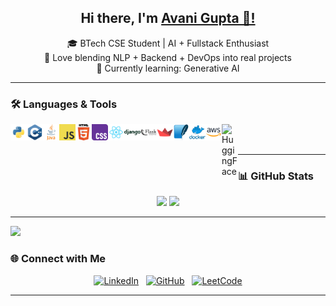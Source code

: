 <h2 align="center">
  Hi there, I'm <a href="https://github.com/avanigupta06">Avani Gupta 👋!</a>
</h2>

<p align="center">
  🎓 BTech CSE Student | AI + Fullstack Enthusiast <br/>
  💬 Love blending NLP + Backend + DevOps into real projects <br/>
  🔭 Currently learning: Generative AI
</p>

---

### 🛠️ Languages & Tools

<img align="left" alt="Python" width="26px" src="https://raw.githubusercontent.com/github/explore/main/topics/python/python.png" />
<img align="left" alt="C++" width="26px" src="https://raw.githubusercontent.com/github/explore/main/topics/cpp/cpp.png" />
<img align="left" alt="Java" width="26px" src="https://raw.githubusercontent.com/github/explore/main/topics/java/java.png" />
<img align="left" alt="JavaScript" width="26px" src="https://raw.githubusercontent.com/github/explore/main/topics/javascript/javascript.png" />
<img align="left" alt="HTML5" width="26px" src="https://raw.githubusercontent.com/github/explore/main/topics/html/html.png" />
<img align="left" alt="CSS3" width="26px" src="https://raw.githubusercontent.com/github/explore/main/topics/css/css.png" />
<img align="left" alt="React" width="26px" src="https://raw.githubusercontent.com/github/explore/main/topics/react/react.png" />
<img align="left" alt="Django" width="26px" src="https://raw.githubusercontent.com/github/explore/main/topics/django/django.png" />
<img align="left" alt="Flask" width="26px" src="https://raw.githubusercontent.com/github/explore/main/topics/flask/flask.png" />
<img align="left" alt="Streamlit" width="26px" src="https://raw.githubusercontent.com/github/explore/main/topics/streamlit/streamlit.png" />
<img align="left" alt="SQLite" width="26px" src="https://raw.githubusercontent.com/github/explore/main/topics/sqlite/sqlite.png" />
<img align="left" alt="Docker" width="26px" src="https://raw.githubusercontent.com/github/explore/main/topics/docker/docker.png" />
<img align="left" alt="AWS" width="26px" src="https://raw.githubusercontent.com/github/explore/main/topics/aws/aws.png" />
<img align="left" alt="HuggingFace" width="26px" src="https://huggingface.co/front/assets/huggingface_logo.svg" />
<br/><br/>

---

### 📊 GitHub Stats

<p align="center">
  <img src="https://github-readme-stats.vercel.app/api?username=avanigupta06&show_icons=true&theme=radical" width="48%" />
  <img src="https://github-readme-stats.vercel.app/api/top-langs/?username=avanigupta06&layout=compact&theme=radical" width="48%" />
</p>

---
![](https://komarev.com/ghpvc/?username=avanigupta06&color=orange)

### 🌐 Connect with Me

<p align="center">
  <a href="https://www.linkedin.com/in/avani-gupta06/"><img alt="LinkedIn" width="26px" src="https://cdn.jsdelivr.net/npm/simple-icons@v3/icons/linkedin.svg" /></a>
  &nbsp;
  <a href="https://github.com/avanigupta06"><img alt="GitHub" width="26px" src="https://cdn.jsdelivr.net/npm/simple-icons@v3/icons/github.svg" /></a>
  &nbsp;
  <a href="https://leetcode.com/u/avani_gupta06/"><img alt="LeetCode" width="26px" src="https://cdn.jsdelivr.net/npm/simple-icons@v3/icons/leetcode.svg" /></a>
</p>

---

<!--
**avanigupta06/avanigupta06** is a ✨ _special_ ✨ repository because its `README.md` (this file) appears on your GitHub profile.
-->

